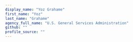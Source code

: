 ```yaml
---
display_name: "Yoz Grahame"
first_name: "Yoz"
last_name: "Grahame"
agency_full_name: "U.S. General Services Administration"
github: ""
profile_source: ""
---
```

